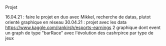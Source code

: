 Projet

16.04.21 : faire le projet en duo avec Mikkel, recherche de datas, plutot orienté graphique en réseau
30.04.21 : projet avec les data https://www.kaggle.com/rankirsh/esports-earnings 2 graphique dont event un graph de type
"barRace" avec l'évolution des cashrpirce par type de jeux
